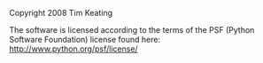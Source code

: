 Copyright 2008 Tim Keating

The software is licensed according to the terms of the PSF (Python Software Foundation) license found here: http://www.python.org/psf/license/
